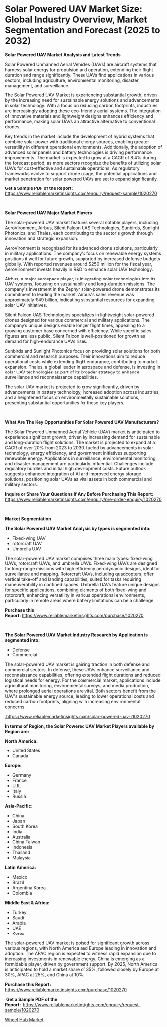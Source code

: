<p><h1>Solar Powered UAV Market Size: Global Industry Overview, Market Segmentation and Forecast (2025 to 2032)</h1></p><p><strong>Solar Powered UAV Market Analysis and Latest Trends</strong></p>
<p><p>Solar Powered Unmanned Aerial Vehicles (UAVs) are aircraft systems that harness solar energy for propulsion and operation, extending their flight duration and range significantly. These UAVs find applications in various sectors, including agriculture, environmental monitoring, disaster management, and surveillance.</p><p>The Solar Powered UAV Market is experiencing substantial growth, driven by the increasing need for sustainable energy solutions and advancements in solar technology. With a focus on reducing carbon footprints, industries are increasingly adopting these eco-friendly aerial systems. The integration of innovative materials and lightweight designs enhances efficiency and performance, making solar UAVs an attractive alternative to conventional drones.</p><p>Key trends in the market include the development of hybrid systems that combine solar power with traditional energy sources, enabling greater versatility in different operational environments. Additionally, the adoption of advanced solar panels and battery technologies is driving performance improvements. The market is expected to grow at a CAGR of 8.4% during the forecast period, as more sectors recognize the benefits of utilizing solar UAVs for cost-effective and sustainable operations. As regulatory frameworks evolve to support drone usage, the potential applications and market penetration for solar powered UAVs are set to expand significantly.</p></p>
<p><strong>Get a Sample PDF of the Report:&nbsp;</strong> <a href="https://www.reliablemarketinsights.com/enquiry/request-sample/1020270?utm_campaign=2280&utm_medium=2&utm_source=Github&utm_content=ia&utm_term=08042025&utm_id=solar-powered-uav">https://www.reliablemarketinsights.com/enquiry/request-sample/1020270</a></p>
<p>&nbsp;</p>
<p><strong>Solar Powered UAV Major Market Players</strong></p>
<p><p>The solar-powered UAV market features several notable players, including AeroVironment, Airbus, Silent Falcon UAS Technologies, Sunbirds, Sunlight Photonics, and Thales, each contributing to the sector's growth through innovation and strategic expansion.</p><p>AeroVironment is recognized for its advanced drone solutions, particularly in military applications. The company's focus on renewable energy systems positions it well for future growth, supported by increased defense budgets globally. With reported revenues around $250 million for the fiscal year, AeroVironment invests heavily in R&D to enhance solar UAV technology.</p><p>Airbus, a major aerospace player, is integrating solar technologies into its UAV systems, focusing on sustainability and long-duration missions. The company's investment in the Zephyr solar-powered drone demonstrates its commitment to leading the market. Airbus's sales revenue was approximately €49 billion, indicating substantial resources for expanding solar UAV initiatives.</p><p>Silent Falcon UAS Technologies specializes in lightweight solar-powered drones designed for various commercial and military applications. The company’s unique designs enable longer flight times, appealing to a growing customer base concerned with efficiency. While specific sales figures are less public, Silent Falcon is well-positioned for growth as demand for high-endurance UAVs rises.</p><p>Sunbirds and Sunlight Photonics focus on providing solar solutions for both commercial and research purposes. Their innovations aim to reduce operational costs while extending flight endurance, contributing to market expansion. Thales, a global leader in aerospace and defense, is investing in solar UAV technologies as part of its broader strategy to enhance surveillance and reconnaissance capabilities.</p><p>The solar UAV market is projected to grow significantly, driven by advancements in battery technology, increased adoption across industries, and a heightened focus on environmentally sustainable solutions, presenting substantial opportunities for these key players.</p></p>
<p>&nbsp;</p>
<p><strong>What Are The Key Opportunities For Solar Powered UAV Manufacturers?</strong></p>
<p><p>The Solar Powered Unmanned Aerial Vehicle (UAV) market is anticipated to experience significant growth, driven by increasing demand for sustainable and long-duration flight solutions. The market is projected to expand at a CAGR of over 20% from 2023 to 2030, fueled by advancements in solar technology, energy efficiency, and government initiatives supporting renewable energy. Applications in surveillance, environmental monitoring, and disaster management are particularly influential. Challenges include regulatory hurdles and initial high development costs. Future outlook suggests enhanced integration of AI and improved energy storage solutions, positioning solar UAVs as vital assets in both commercial and military sectors.</p></p>
<p><strong>Inquire or Share Your Questions If Any Before Purchasing This Report:</strong> <a href="https://www.reliablemarketinsights.com/enquiry/pre-order-enquiry/1020270?utm_campaign=2280&utm_medium=2&utm_source=Github&utm_content=ia&utm_term=08042025&utm_id=solar-powered-uav">https://www.reliablemarketinsights.com/enquiry/pre-order-enquiry/1020270</a></p>
<p>&nbsp;</p>
<p><strong>Market Segmentation</strong></p>
<p><strong>The Solar Powered UAV Market Analysis by types is segmented into:</strong></p>
<p><ul><li>Fixed-wing UAV</li><li>rotorcraft UAV</li><li>Umbrella UAV</li></ul></p>
<p><p>The solar-powered UAV market comprises three main types: fixed-wing UAVs, rotorcraft UAVs, and umbrella UAVs. Fixed-wing UAVs are designed for long-range missions with high efficiency aerodynamic designs, ideal for surveillance and mapping. Rotorcraft UAVs, including quadcopters, offer vertical take-off and landing capabilities, suited for tasks requiring maneuverability in confined spaces. Umbrella UAVs feature unique designs for specific applications, combining elements of both fixed-wing and rotorcraft, enhancing versatility in various operational environments, particularly in remote areas where battery limitations can be a challenge.</p></p>
<p><strong>Purchase this Report:&nbsp;</strong><a href="https://www.reliablemarketinsights.com/purchase/1020270?utm_campaign=2280&utm_medium=2&utm_source=Github&utm_content=ia&utm_term=08042025&utm_id=solar-powered-uav">https://www.reliablemarketinsights.com/purchase/1020270</a></p>
<p>&nbsp;</p>
<p><strong>The Solar Powered UAV Market Industry Research by Application is segmented into:</strong></p>
<p><ul><li>Defense</li><li>Commercial</li></ul></p>
<p><p>The solar-powered UAV market is gaining traction in both defense and commercial sectors. In defense, these UAVs enhance surveillance and reconnaissance capabilities, offering extended flight durations and reduced logistical needs for energy. For the commercial market, applications include agricultural monitoring, environmental surveys, and media production, where prolonged aerial operations are vital. Both sectors benefit from the UAV's sustainable energy source, leading to lower operational costs and reduced carbon footprints, aligning with increasing environmental concerns.</p></p>
<p><a href="https://www.reliablemarketinsights.com/solar-powered-uav-r1020270?utm_campaign=2280&utm_medium=2&utm_source=Github&utm_content=ia&utm_term=08042025&utm_id=solar-powered-uav">&nbsp;https://www.reliablemarketinsights.com/solar-powered-uav-r1020270</a></p>
<p><strong>In terms of Region, the Solar Powered UAV Market Players available by Region are:</strong></p>
<p>
    <p> <strong> North America: </strong>
        <ul>
            <li>United States</li>
            <li>Canada</li>
        </ul>
        </p> 
    <p> <strong> Europe: </strong>
        <ul>
            <li>Germany</li>
            <li>France</li>
            <li>U.K.</li>
            <li>Italy</li>
            <li>Russia</li>
        </ul>
        </p> 
    <p> <strong> Asia-Pacific: </strong>
        <ul>
            <li>China</li>
            <li>Japan</li>
            <li>South Korea</li>
            <li>India</li>
            <li>Australia</li>
            <li>China Taiwan</li>
            <li>Indonesia</li>
            <li>Thailand</li>
            <li>Malaysia</li>
        </ul>
        </p> 
    <p> <strong> Latin America: </strong>
        <ul>
            <li>Mexico</li>
            <li>Brazil</li>
            <li>Argentina Korea</li>
            <li>Colombia</li>
        </ul>
        </p> 
    <p> <strong> Middle East & Africa: </strong>
        <ul>
            <li>Turkey</li>
            <li>Saudi</li>
            <li>Arabia</li>
            <li>UAE</li>
            <li>Korea</li>
        </ul>
    </p>
    </p>
<p><p>The solar-powered UAV market is poised for significant growth across various regions, with North America and Europe leading in innovation and adoption. The APAC region is expected to witness rapid expansion due to increasing investments in renewable energy. China is emerging as a formidable player, driven by government support. By 2025, North America is anticipated to hold a market share of 35%, followed closely by Europe at 30%, APAC at 25%, and China at 10%.</p></p>
<p><strong>Purchase this Report: </strong><a href="https://www.reliablemarketinsights.com/purchase/1020270?utm_campaign=2280&utm_medium=2&utm_source=Github&utm_content=ia&utm_term=08042025&utm_id=solar-powered-uav">https://www.reliablemarketinsights.com/purchase/1020270</a></p>
<p>&nbsp;<strong>Get a Sample PDF of the Report:&nbsp;&nbsp;</strong><a href="https://www.reliablemarketinsights.com/enquiry/request-sample/1020270?utm_campaign=2280&utm_medium=2&utm_source=Github&utm_content=ia&utm_term=08042025&utm_id=solar-powered-uav">https://www.reliablemarketinsights.com/enquiry/request-sample/1020270</a></p>
<p><strong></strong></p>
<p><p><a href="https://github.com/NargisHussain75/Market-Research-Report-List-2/blob/main/wheel-hub-market.md?utm_campaign=2280&utm_medium=2&utm_source=Github&utm_content=ia&utm_term=08042025&utm_id=solar-powered-uav">Wheel Hub Market</a></p></p>